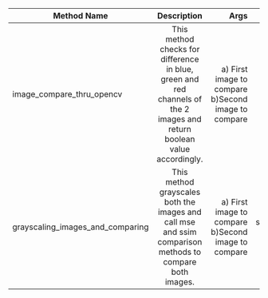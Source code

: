 | Method Name        | Description           | Args  | Usage |
| ------------- |:-------------:| -----:| -----: |
| image_compare_thru_opencv     | This method checks for difference in blue, green and red channels of the 2 images and return boolean value accordingly. | a) First image to compare  b)Second image to compare | self.image_compare_thru_opencv(img1, resized_img2)     | 
| grayscaling_images_and_comparing      | This method grayscales both the images and call mse and ssim comparison methods to compare both images.    |   a) First image to compare  b)Second image to compare |  self.grayscaling_images_and_comparing(img1, resized_img2)      |
